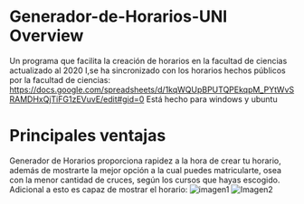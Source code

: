 # Generador-de-Horarios-UNI Overview
Un programa que facilita la creación de horarios en la facultad de ciencias actualizado al 2020 I,se ha sincronizado con los horarios hechos públicos por la facultad de ciencias: <https://docs.google.com/spreadsheets/d/1kqWQUpBPUTQPEkqpM_PYtWvSRAMDHxQjTiFG1zEVuvE/edit#gid=0>
Está hecho para windows y ubuntu
# Principales ventajas
Generador de Horarios proporciona rapidez a la hora de crear tu horario, además de mostrarte la mejor opción a la cual puedes matricularte, osea con la menor cantidad de cruces, según los cursos que hayas escogido. Adicional a esto es capaz de mostrar el horario:
![imagen1](https://user-images.githubusercontent.com/56741411/74609344-4419cc00-50b7-11ea-97bc-75c47f1595b6.png)
![Imagen2](https://user-images.githubusercontent.com/56741411/74609442-f782c080-50b7-11ea-8772-f7736f84039b.png)

